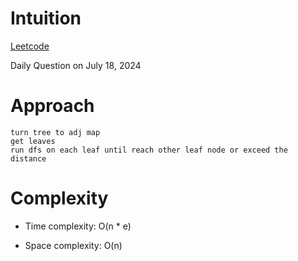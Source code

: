 # Intuition

[Leetcode](https://leetcode.com/problems/number-of-good-leaf-nodes-pairs)

Daily Question on July 18, 2024

# Approach

```
turn tree to adj map
get leaves
run dfs on each leaf until reach other leaf node or exceed the distance
```

# Complexity

- Time complexity: O(n \* e)

- Space complexity: O(n)
